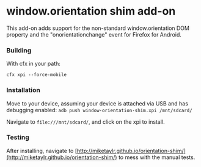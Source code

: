 # window.orientation shim add-on

This add-on adds support for the non-standard window.orientation DOM property and the "onorientationchange" event for Firefox for Android.

### Building

With cfx in your path:

`cfx xpi --force-mobile`

### Installation

Move to your device, assuming your device is attached via USB and has debugging enabled:
`adb push window-orientation-shim.xpi /mnt/sdcard/`

Navigate to `file:///mnt/sdcard/`, and click on the xpi to install.

### Testing

After installing, navigate to [http://miketaylr.github.io/orientation-shim/](http://miketaylr.github.io/orientation-shim/) to mess with the manual tests.
